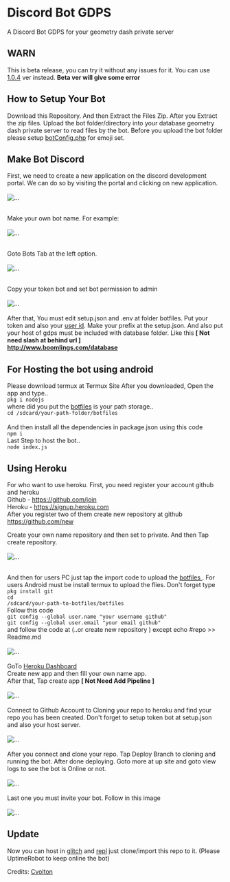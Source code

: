 # Discord Bot GDPS 
A Discord Bot GDPS for your geometry dash private server

## WARN
This is beta release, you can try it without any issues for it. You can use [1.0.4](https://github.com/FamryAmri/Discord-Bot-GDPS/releases/tag/1.0.4) ver instead.
**Beta ver will give some error**

## How to Setup Your Bot
Download this Repository. And then Extract the Files Zip.
After you Extract the zip files. Upload the bot folder/directory into your database geometry dash private
server to read files by the bot. Before you upload the bot folder please setup <a href="https://github.com/FamryAmri/Discord-Bot-GDPS/blob/master/bot/botConfig.php">botConfig.php</a> for emoji set.
<br>

## Make Bot Discord 
First, we need to create a new application on the discord development portal.
We can do so by visiting the portal and clicking on new application.
<br><br>
![...](http://famrygd.5v.pl/totur/image1.png)
<br><br>

Make your own bot name. For example:
<br><br>
![...](http://famrygd.5v.pl/totur/image2.png)
<br><br>

Goto Bots Tab at the left option.
<br><br>
![...](http://famrygd.5v.pl/totur/image3.png)
<br><br>

Copy your token bot and set bot permission to admin
<br><br>
![...](http://famrygd.5v.pl/totur/image4.png)
<br><br>
After that, You must edit setup.json and .env at folder botfiles. Put your token and also your <a href="https://support.discordapp.com/hc/en-us/articles/360000291932">user id</a>. Make your prefix at the setup.json. And also put your host of gdps must be included with database folder. Like this <b>[ Not need slash at behind url ]</b>
<br>
<b>http://www.boomlings.com/database </b>

## For Hosting the bot using android
Please download termux at Termux Site
After you downloaded, Open the app and type..
<br>
<code>pkg i nodejs </code>
<br>
where did you put the <a href="https://github.com/FamryAmri/Discord-Bot-GDPS/tree/master/botfiles">botfiles</a> is your path storage..
<br>
<code>cd /sdcard/your-path-folder/botfiles </code>
<br>
And then install all the dependencies in package.json using this code
<br>
<code>npm i</code>
<br>
Last Step to host the bot..
<br>
<code>node index.js </code>

## Using Heroku 
For who want to use heroku.
First, you need register your account github and heroku
<br>
Github - https://github.com/join
<br>
Heroku - https://signup.heroku.com
<br>
After you register two of them
create new repository at github
https://github.com/new

Create your own name repository and then set to private.
And then Tap create repository.
<br><br>
![...](http://famrygd.5v.pl/totur/image5.png)
<br><br>

And then for users PC just tap the import code to upload the <a href="https://github.com/FamryAmri/Discord-Bot-GDPS/tree/master/botfiles">botfiles </a>.
For users Android must be install termux to upload the flies. Don't forget type
<br>
<code>pkg install git </code>
<br>
<code>cd /sdcard/your-path-to-botfiles/botfiles </code>
<br>
Follow this code
<br>
<code>git config --global user.name "your username github" </code>
<br>
<code>git config --global user.email "your email github" </code>
<br>
and follow the code at (..or create new repository ) except echo #repo >> Readme.md
<br><br>
![...](http://famrygd.5v.pl/totur/image6.png)
<br><br>
GoTo <a href="https://dashboard.heroku.com/apps">Heroku Dashboard </a>
<br>
Create new app and then fill your own name app.
<br>
After that, Tap create app <b>[ Not Need Add Pipeline ]</b>
<br><br>
![...](http://famrygd.5v.pl/totur/image7.png)
<br><br>
Connect to Github Account to Cloning your repo to heroku and find your repo you has been created. Don't forget to setup token bot at setup.json and also your host server.
<br><br>
![...](http://famrygd.5v.pl/totur/image8.png)
<br><br>
After you connect and clone your repo. Tap Deploy Branch to cloning and running the bot. After done deploying. Goto more at up site and goto view logs to see the bot is Online or not.
<br><br>
![...](http://famrygd.5v.pl/totur/image9.png)
<br><br>
Last one you must invite your bot. Follow in this image
<br><br>
![...](http://famrygd.5v.pl/totur/image10.png)
<br>

## Update
Now you can host in [glitch](http://glitch.com) and [repl](http://repl.it)
just clone/import this repo to it. (Please UptimeRobot to keep online the bot)

Credits: [Cvolton](http://github.com/cvolton)

